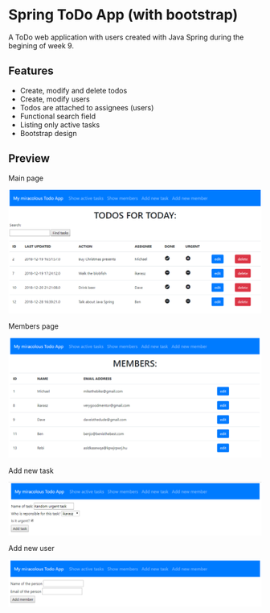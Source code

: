 # Spring ToDo App (with bootstrap)

A ToDo web application with users created with Java Spring during the begining of week 9.

## Features

- Create, modify and delete todos
- Create, modify users
- Todos are attached to assignees (users)
- Functional search field
- Listing only active tasks
- Bootstrap design

## Preview

Main page

![TodoMain](preview/mainpage.png)

Members page

![Members](preview/members.png)

Add new task

![AddTodo](preview/addtask.png)

Add new user

![AddUser](preview/adduser.png)